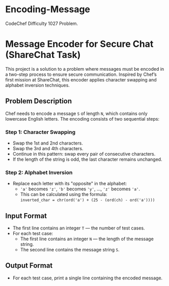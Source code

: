 # Encoding-Message
CodeChef Difficulty 1027 Problem.

# Message Encoder for Secure Chat (ShareChat Task)

This project is a solution to a problem where messages must be encoded in a two-step process to ensure secure communication. Inspired by Chef’s first mission at ShareChat, this encoder applies character swapping and alphabet inversion techniques.

## Problem Description

Chef needs to encode a message `S` of length `N`, which contains only lowercase English letters. The encoding consists of two sequential steps:

### Step 1: Character Swapping
- Swap the 1st and 2nd characters.
- Swap the 3rd and 4th characters.
- Continue in this pattern: swap every pair of consecutive characters.
- If the length of the string is odd, the last character remains unchanged.

### Step 2: Alphabet Inversion
- Replace each letter with its "opposite" in the alphabet:
  - `'a'` becomes `'z'`, `'b'` becomes `'y'`, ..., `'z'` becomes `'a'`.
  - This can be calculated using the formula:  
    `inverted_char = chr(ord('a') + (25 - (ord(ch) - ord('a'))))`

## Input Format

- The first line contains an integer `T` — the number of test cases.
- For each test case:
  - The first line contains an integer `N` — the length of the message string.
  - The second line contains the message string `S`.

## Output Format

- For each test case, print a single line containing the encoded message.
